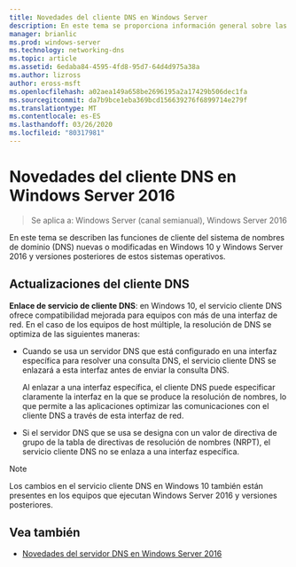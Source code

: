 ```yaml
---
title: Novedades del cliente DNS en Windows Server
description: En este tema se proporciona información general sobre las nuevas características del cliente DNS en Windows Server y Windows 10.
manager: brianlic
ms.prod: windows-server
ms.technology: networking-dns
ms.topic: article
ms.assetid: 6edaba84-4595-4fd8-95d7-64d4d975a38a
ms.author: lizross
author: eross-msft
ms.openlocfilehash: a02aea149a658be2696195a2a17429b506dec1fa
ms.sourcegitcommit: da7b9bce1eba369bcd156639276f6899714e279f
ms.translationtype: MT
ms.contentlocale: es-ES
ms.lasthandoff: 03/26/2020
ms.locfileid: "80317981"
---
```

# <a name="whats-new-in-dns-client-in-windows-server-2016"></a>Novedades del cliente DNS en Windows Server 2016

>Se aplica a: Windows Server (canal semianual), Windows Server 2016

En este tema se describen las funciones de cliente del sistema de nombres de dominio (DNS) nuevas o modificadas en Windows 10 y Windows Server 2016 y versiones posteriores de estos sistemas operativos.
  
## <a name="updates-to-dns-client"></a>Actualizaciones del cliente DNS

**Enlace de servicio de cliente DNS**: en Windows 10, el servicio cliente DNS ofrece compatibilidad mejorada para equipos con más de una interfaz de red. En el caso de los equipos de host múltiple, la resolución de DNS se optimiza de las siguientes maneras:  
  
-   Cuando se usa un servidor DNS que está configurado en una interfaz específica para resolver una consulta DNS, el servicio cliente DNS se enlazará a esta interfaz antes de enviar la consulta DNS.  
  
    Al enlazar a una interfaz específica, el cliente DNS puede especificar claramente la interfaz en la que se produce la resolución de nombres, lo que permite a las aplicaciones optimizar las comunicaciones con el cliente DNS a través de esta interfaz de red.  
  
-   Si el servidor DNS que se usa se designa con un valor de directiva de grupo de la tabla de directivas de resolución de nombres (NRPT), el servicio cliente DNS no se enlaza a una interfaz específica.  
  
> [!NOTE]  
> Los cambios en el servicio cliente DNS en Windows 10 también están presentes en los equipos que ejecutan Windows Server 2016 y versiones posteriores.  
  
## <a name="see-also"></a>Vea también  
  
-   [Novedades del servidor DNS en Windows Server 2016](What-s-New-in-DNS-Server.md)  
  

